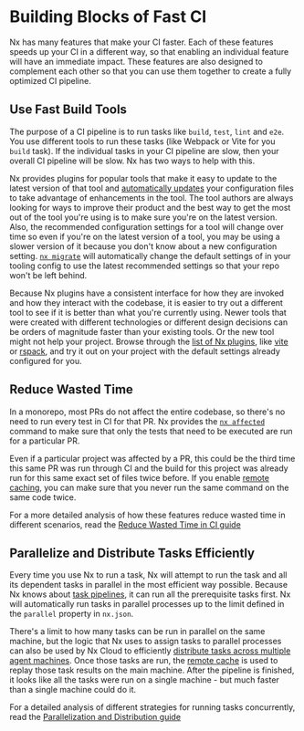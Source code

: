 # Building Blocks of Fast CI

Nx has many features that make your CI faster. Each of these features speeds up your CI in a different way, so that enabling an individual feature will have an immediate impact. These features are also designed to complement each other so that you can use them together to create a fully optimized CI pipeline.

## Use Fast Build Tools

The purpose of a CI pipeline is to run tasks like `build`, `test`, `lint` and `e2e`. You use different tools to run these tasks (like Webpack or Vite for you `build` task). If the individual tasks in your CI pipeline are slow, then your overall CI pipeline will be slow. Nx has two ways to help with this.

Nx provides plugins for popular tools that make it easy to update to the latest version of that tool and [automatically updates](/features/automate-updating-dependencies) your configuration files to take advantage of enhancements in the tool. The tool authors are always looking for ways to improve their product and the best way to get the most out of the tool you're using is to make sure you're on the latest version. Also, the recommended configuration settings for a tool will change over time so even if you're on the latest version of a tool, you may be using a slower version of it because you don't know about a new configuration setting. [`nx migrate`](/features/automate-updating-dependencies) will automatically change the default settings of in your tooling config to use the latest recommended settings so that your repo won't be left behind.

Because Nx plugins have a consistent interface for how they are invoked and how they interact with the codebase, it is easier to try out a different tool to see if it is better than what you're currently using. Newer tools that were created with different technologies or different design decisions can be orders of magnitude faster than your existing tools. Or the new tool might not help your project. Browse through the [list of Nx plugins](/plugin-registry), like [vite](/technologies/build-tools/vite/api) or [rspack](/technologies/build-tools/rspack/api), and try it out on your project with the default settings already configured for you.

## Reduce Wasted Time

In a monorepo, most PRs do not affect the entire codebase, so there's no need to run every test in CI for that PR. Nx provides the [`nx affected`](/ci/features/affected) command to make sure that only the tests that need to be executed are run for a particular PR.

Even if a particular project was affected by a PR, this could be the third time this same PR was run through CI and the build for this project was already run for this same exact set of files twice before. If you enable [remote caching](/ci/features/remote-cache), you can make sure that you never run the same command on the same code twice.

For a more detailed analysis of how these features reduce wasted time in different scenarios, read the [Reduce Wasted Time in CI guide](/ci/concepts/reduce-waste)

## Parallelize and Distribute Tasks Efficiently

Every time you use Nx to run a task, Nx will attempt to run the task and all its dependent tasks in parallel in the most efficient way possible. Because Nx knows about [task pipelines](/concepts/task-pipeline-configuration), it can run all the prerequisite tasks first. Nx will automatically run tasks in parallel processes up to the limit defined in the `parallel` property in `nx.json`.

There's a limit to how many tasks can be run in parallel on the same machine, but the logic that Nx uses to assign tasks to parallel processes can also be used by Nx Cloud to efficiently [distribute tasks across multiple agent machines](/ci/features/distribute-task-execution). Once those tasks are run, the [remote cache](/ci/features/remote-cache) is used to replay those task results on the main machine. After the pipeline is finished, it looks like all the tasks were run on a single machine - but much faster than a single machine could do it.

For a detailed analysis of different strategies for running tasks concurrently, read the [Parallelization and Distribution guide](/ci/concepts/parallelization-distribution)

